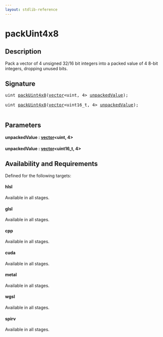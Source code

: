 ```yaml
---
layout: stdlib-reference
---
```


# packUint4x8

## Description

Pack a vector of 4 unsigned 32/16 bit integers into a packed value of 4 8-bit integers, dropping unused bits.




## Signature 

<pre>
<span class="code_keyword">uint</span> <a href="packuint4x8-4">packUint4x8</a>(<a href="../types/vector/index" class="code_type">vector</a>&lt;<span class="code_keyword">uint</span>, 4&gt; <a href="packuint4x8-4#decl-unpackedValue" class="code_param">unpackedValue</a>);

<span class="code_keyword">uint</span> <a href="packuint4x8-4">packUint4x8</a>(<a href="../types/vector/index" class="code_type">vector</a>&lt;uint16_t, 4&gt; <a href="packuint4x8-4#decl-unpackedValue" class="code_param">unpackedValue</a>);

</pre>

## Parameters

####  <a id="decl-unpackedValue"></a>unpackedValue  : [vector](../types/vector/index)\<uint, 4\>
####  <a id="decl-unpackedValue"></a>unpackedValue  : [vector](../types/vector/index)\<uint16\_t, 4\>

## Availability and Requirements

Defined for the following targets:

#### hlsl
Available in all stages.

#### glsl
Available in all stages.

#### cpp
Available in all stages.

#### cuda
Available in all stages.

#### metal
Available in all stages.

#### wgsl
Available in all stages.

#### spirv
Available in all stages.




